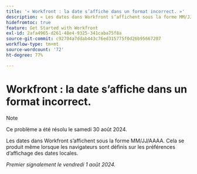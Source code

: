 ```yaml
---
title: '« Workfront : la date s’affiche dans un format incorrect. »'
description: « Les dates dans Workfront s’affichent sous la forme MM/JJ/AAAA. » C’est le cas même lorsque les navigateurs des utilisateurs sont définis sur les préférences d’affichage des dates locales."
hidefromtoc: true
feature: Get Started with Workfront
exl-id: 2afa4965-d261-48e4-9325-341caba75f8a
source-git-commit: c92704a7ddab443c76ed315775f0d26b95667207
workflow-type: tm+mt
source-wordcount: '72'
ht-degree: 77%

---
```


# Workfront : la date s’affiche dans un format incorrect.

>[!NOTE]
>
>Ce problème a été résolu le samedi 30 août 2024.

Les dates dans Workfront s’affichent sous la forme MM/JJ/AAAA. Cela se produit même lorsque les navigateurs sont définis sur les préférences d’affichage des dates locales.

_Premier signalement le vendredi 1 août 2024._
